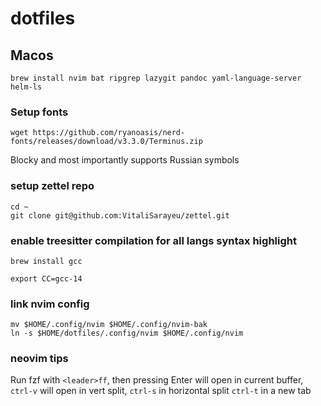 # dotfiles

## Macos

```
brew install nvim bat ripgrep lazygit pandoc yaml-language-server helm-ls
```

### Setup fonts

```
wget https://github.com/ryanoasis/nerd-fonts/releases/download/v3.3.0/Terminus.zip
```

Blocky and most importantly supports Russian symbols

### setup zettel repo

```
cd ~
git clone git@github.com:VitaliSarayeu/zettel.git
```

### enable treesitter compilation for all langs syntax highlight

```
brew install gcc

export CC=gcc-14
```

### link nvim config

```
mv $HOME/.config/nvim $HOME/.config/nvim-bak
ln -s $HOME/dotfiles/.config/nvim $HOME/.config/nvim
```

### neovim tips

Run fzf with `<leader>ff`, then pressing Enter will open in current buffer, `ctrl-v` will open in vert split, `ctrl-s` in horizontal split `ctrl-t` in a new tab

